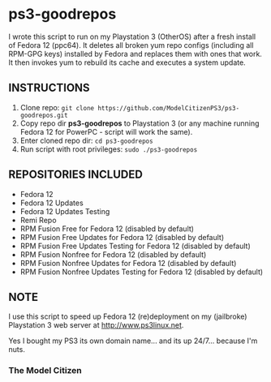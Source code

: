 # ps3-goodrepos

I wrote this script to run on my Playstation 3 (OtherOS) after a fresh install of Fedora 12 (ppc64). It deletes all broken yum repo configs (including all RPM-GPG keys) installed by Fedora and replaces them with ones that work. It then invokes yum to rebuild its cache and executes a system update.

## INSTRUCTIONS

1. Clone repo: `git clone https://github.com/ModelCitizenPS3/ps3-goodrepos.git`
2. Copy repo dir **ps3-goodrepos** to Playstation 3 (or any machine running Fedora 12 for PowerPC - script will work the same).
3. Enter cloned repo dir: `cd ps3-goodrepos`
4. Run script with root privileges: `sudo ./ps3-goodrepos`

## REPOSITORIES INCLUDED

- Fedora 12
- Fedora 12 Updates
- Fedora 12 Updates Testing
- Remi Repo
- RPM Fusion Free for Fedora 12 (disabled by default)
- RPM Fusion Free Updates for Fedora 12 (disabled by default)
- RPM Fusion Free Updates Testing for Fedora 12 (disabled by default)
- RPM Fusion Nonfree for Fedora 12 (disabled by default)
- RPM Fusion Nonfree Updates for Fedora 12 (disabled by default)
- RPM Fusion Nonfree Updates Testing for Fedora 12 (disabled by default)

## NOTE

I use this script to speed up Fedora 12 (re)deployment on my (jailbroke) Playstation 3 web server at http://www.ps3linux.net.

Yes I bought my PS3 its own domain name... and its up 24/7... because I'm nuts.

### The Model Citizen


